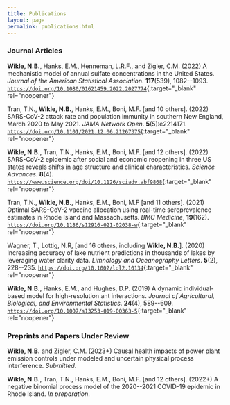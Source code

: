 ```yaml
---
title: Publications
layout: page
permalink: publications.html
---
```


### Journal Articles

**Wikle, N.B.**, Hanks, E.M., Henneman, L.R.F., and Zigler, C.M. (2022) A mechanistic model of annual sulfate concentrations in the United States. *Journal of the American Statistical Association*. **117**(539), 1082--1093.  [`https://doi.org/10.1080/01621459.2022.2027774`](https://doi.org/10.1080/01621459.2022.2027774){:target="_blank" rel="noopener"} 

Tran, T.N., **Wikle, N.B.**, Hanks, E.M., Boni, M.F. [and 10 others]. (2022) SARS-CoV-2 attack rate and population immunity in southern New England, March 2020 to May 2021. *JAMA Network Open*. **5**(5):e2214171. [`https://doi.org/10.1101/2021.12.06.21267375`](https://jamanetwork.com/journals/jamanetworkopen/fullarticle/2792721){:target="_blank" rel="noopener"} 

**Wikle, N.B.**, Tran, T.N., Hanks, E.M., Boni, M.F. [and 12 others]. (2022) SARS-CoV-2 epidemic after social and economic reopening in three US states reveals shifts in age structure and clinical characteristics. *Science Advances*. **8**(4). [`https://www.science.org/doi/10.1126/sciadv.abf9868`](https://www.science.org/doi/10.1126/sciadv.abf9868){:target="_blank" rel="noopener"} 

Tran, T.N., **Wikle, N.B.**, Hanks, E.M., Boni, M.F [and 11 others]. (2021) Optimal SARS-CoV-2 vaccine allocation using real-time seroprevalence estimates in Rhode Island and Massachusetts. *BMC Medicine*, **19**(162). [`https://doi.org/10.1186/s12916-021-02038-w`](https://doi.org/10.1186/s12916-021-02038-w){:target="_blank" rel="noopener"} 

Wagner, T., Lottig, N.R, [and 16 others, including **Wikle, N.B.**]. (2020) Increasing accuracy of lake nutrient predictions in thousands of lakes by leveraging water clarity data. *Limnology and Oceanography Letters*. **5**(2), 228--235. [`https://doi.org/10.1002/lol2.10134`](https://doi.org/10.1002/lol2.10134){:target="_blank" rel="noopener"} 

**Wikle, N.B.**, Hanks, E.M., and Hughes, D.P. (2019) A dynamic individual-based model for high-resolution ant interactions. *Journal of Agricultural, Biological, and Environmental Statistics*. **24**(4), 589--609. [`https://doi.org/10.1007/s13253-019-00363-5`](https://doi.org/10.1007/s13253-019-00363-5){:target="_blank" rel="noopener"} 

### Preprints and Papers Under Review

**Wikle, N.B.** and Zigler, C.M. (2023+) Causal health impacts of power plant emission controls under modeled and uncertain physical process interference. *Submitted*.

**Wikle, N.B.**, Tran, T.N., Hanks, E.M., Boni, M.F. [and 12 others]. (2022+) A negative binomial process model of the 2020--2021 COVID-19 epidemic in Rhode Island. *In preparation*.


